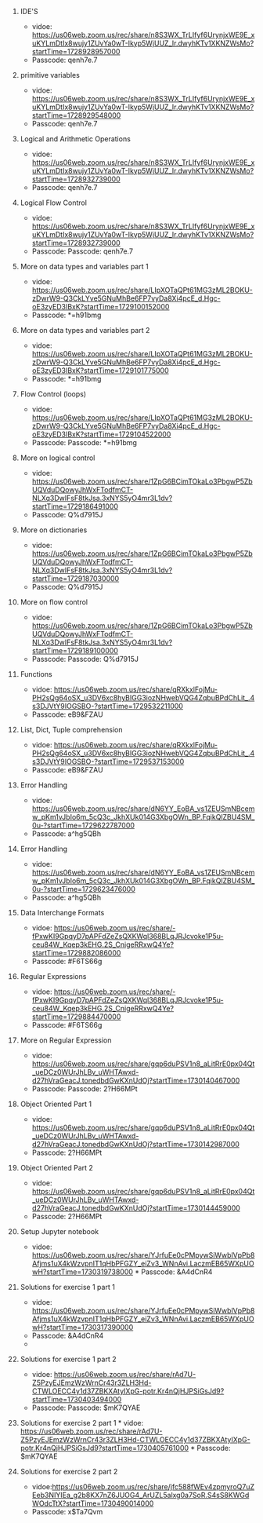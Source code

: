 1. IDE'S
   * vidoe: https://us06web.zoom.us/rec/share/n8S3WX_TrLIfyf6UrynjxWE9E_xuKYLmDtIx8wujy1ZUvYa0wT-Ikyp5WjUUZ_Ir.dwyhKTv1XKNZWsMo?startTime=1728928957000
    * Passcode: qenh7e.7

2. primitive variables
   * vidoe: https://us06web.zoom.us/rec/share/n8S3WX_TrLIfyf6UrynjxWE9E_xuKYLmDtIx8wujy1ZUvYa0wT-Ikyp5WjUUZ_Ir.dwyhKTv1XKNZWsMo?startTime=1728929548000 
   * Passcode: qenh7e.7

3. Logical and Arithmetic Operations
   * vidoe: https://us06web.zoom.us/rec/share/n8S3WX_TrLIfyf6UrynjxWE9E_xuKYLmDtIx8wujy1ZUvYa0wT-Ikyp5WjUUZ_Ir.dwyhKTv1XKNZWsMo?startTime=1728932739000
    * Passcode: qenh7e.7

4. Logical Flow Control
    * vidoe: https://us06web.zoom.us/rec/share/n8S3WX_TrLIfyf6UrynjxWE9E_xuKYLmDtIx8wujy1ZUvYa0wT-Ikyp5WjUUZ_Ir.dwyhKTv1XKNZWsMo?startTime=1728932739000
    * Passcode: Passcode: qenh7e.7

5. More on data types and variables part 1
    * vidoe: https://us06web.zoom.us/rec/share/LIpXOTaQPt61MG3zML2BOKU-zDwrW9-Q3CkLYve5GNuMhBe6FP7vyDa8Xi4pcE_d.Hgc-oE3zyED3IBxK?startTime=1729100152000
    * Passcode: *=h91bmg
  
6. More on data types and variables part 2
    * vidoe: https://us06web.zoom.us/rec/share/LIpXOTaQPt61MG3zML2BOKU-zDwrW9-Q3CkLYve5GNuMhBe6FP7vyDa8Xi4pcE_d.Hgc-oE3zyED3IBxK?startTime=1729101775000
    * Passcode: *=h91bmg
     
7. Flow Control (loops)
    * vidoe: https://us06web.zoom.us/rec/share/LIpXOTaQPt61MG3zML2BOKU-zDwrW9-Q3CkLYve5GNuMhBe6FP7vyDa8Xi4pcE_d.Hgc-oE3zyED3IBxK?startTime=1729104522000
    * Passcode: Passcode: *=h91bmg

8. More on logical control
    * vidoe: https://us06web.zoom.us/rec/share/1ZpG6BCimTOkaLo3PbgwP5ZbUQVduDQowyJhWxFTodfmCT-NLXq3DwIFsF8tkJsa.3xNYS5yO4mr3L1dv?startTime=1729186491000
    * Passcode: Q%d7915J

9. More on dictionaries
    * vidoe: https://us06web.zoom.us/rec/share/1ZpG6BCimTOkaLo3PbgwP5ZbUQVduDQowyJhWxFTodfmCT-NLXq3DwIFsF8tkJsa.3xNYS5yO4mr3L1dv?startTime=1729187030000
    * Passcode: Q%d7915J

10. More on flow control
     * vidoe: https://us06web.zoom.us/rec/share/1ZpG6BCimTOkaLo3PbgwP5ZbUQVduDQowyJhWxFTodfmCT-NLXq3DwIFsF8tkJsa.3xNYS5yO4mr3L1dv?startTime=1729189100000
     * Passcode: Passcode: Q%d7915J

11. Functions
     * vidoe: https://us06web.zoom.us/rec/share/qRXkxlFojMu-PH2sQg64oSX_u3DV6xc8hyBIGG3iozNHwebVQG4ZqbuBPdChLit_.4s3DJVtY9IOGSBO-?startTime=1729532211000
     * Passcode: eB9&FZAU

12. List, Dict, Tuple comprehension
     * vidoe: https://us06web.zoom.us/rec/share/qRXkxlFojMu-PH2sQg64oSX_u3DV6xc8hyBIGG3iozNHwebVQG4ZqbuBPdChLit_.4s3DJVtY9IOGSBO-?startTime=1729537153000
     * Passcode: eB9&FZAU

13. Error Handling
     * vidoe: https://us06web.zoom.us/rec/share/dN6YY_EoBA_vs1ZEUSmNBcemw_pKm1vJbIo6m_5cQ3c_JkhXUk014G3XbgOWn_BP.FqikQlZBU4SM_0u-?startTime=1729622787000
     * Passcode: a^hg5QBh

14. Error Handling
     * vidoe: https://us06web.zoom.us/rec/share/dN6YY_EoBA_vs1ZEUSmNBcemw_pKm1vJbIo6m_5cQ3c_JkhXUk014G3XbgOWn_BP.FqikQlZBU4SM_0u-?startTime=1729623476000
     * Passcode:  a^hg5QBh

15. Data Interchange Formats
     * vidoe: https://us06web.zoom.us/rec/share/-fPxwKI9GpqyD7pAPFdZeZsQXKWql368BLqJRJcvoke1P5u-ceu84W_Kqep3kEHG.2S_CnigeRRxwQ4Ye?startTime=1729882086000
     * Passcode: #F6TS66g
  
16. Regular Expressions
     * vidoe:  https://us06web.zoom.us/rec/share/-fPxwKI9GpqyD7pAPFdZeZsQXKWql368BLqJRJcvoke1P5u-ceu84W_Kqep3kEHG.2S_CnigeRRxwQ4Ye?startTime=1729884470000
     * Passcode:  #F6TS66g

17. More on Regular Expression
      * vidoe: https://us06web.zoom.us/rec/share/gqp6duPSV1n8_aLitRrE0px04Qt_ueDCz0WUrJhLBv_uWHTAwxd-d27hVraGeacJ.tonedbdGwKXnUdOj?startTime=1730140467000
     * Passcode: Passcode: 2?H66MPt

18. Object Oriented Part 1
     * vidoe: https://us06web.zoom.us/rec/share/gqp6duPSV1n8_aLitRrE0px04Qt_ueDCz0WUrJhLBv_uWHTAwxd-d27hVraGeacJ.tonedbdGwKXnUdOj?startTime=1730142987000
    * Passcode:  2?H66MPt

19. Object Oriented Part 2
     * vidoe: https://us06web.zoom.us/rec/share/gqp6duPSV1n8_aLitRrE0px04Qt_ueDCz0WUrJhLBv_uWHTAwxd-d27hVraGeacJ.tonedbdGwKXnUdOj?startTime=1730144459000
    * Passcode:  2?H66MPt
20.  Setup Jupyter notebook
     * vidoe: https://us06web.zoom.us/rec/share/YJrfuEe0cPMpywSiWwblVpPb8Afjms1uX4kWzvpnIT1qHbPFGZY_eiZv3_WNnAvi.LaczmEB65WXpUOwH?startTime=1730319738000
    * Passcode:  &A4dCnR4

21.  Solutions for exercise 1 part 1
     * vidoe: https://us06web.zoom.us/rec/share/YJrfuEe0cPMpywSiWwblVpPb8Afjms1uX4kWzvpnIT1qHbPFGZY_eiZv3_WNnAvi.LaczmEB65WXpUOwH?startTime=1730317390000
     * Passcode:  &A4dCnR4
     * 
22.  Solutions for exercise 1 part 2
     * vidoe: https://us06web.zoom.us/rec/share/rAd7U-Z5PzyEJEmzWzWrnCr43r3ZLH3Hd-CTWLOECC4y1d37ZBKXAtyIXpG-potr.Kr4nQjHJPSiGsJd9?startTime=1730403494000
     * Passcode: Passcode: $mK7QYAE
  
23.   Solutions for exercise 2 part 1
     * vidoe: https://us06web.zoom.us/rec/share/rAd7U-Z5PzyEJEmzWzWrnCr43r3ZLH3Hd-CTWLOECC4y1d37ZBKXAtyIXpG-potr.Kr4nQjHJPSiGsJd9?startTime=1730405761000
     * Passcode: $mK7QYAE
  
1.  Solutions for exercise 2 part 2
     * vidoe:https://us06web.zoom.us/rec/share/jfc588fWEv4zpmyroQ7uZEeb3NIYIEa_g2b8KX7nZ6JUOG4_ArUZL5alxg0a7SoR.S4sS8KWGdWOdcTtX?startTime=1730490014000
     * Passcode: x$Ta7Qvm